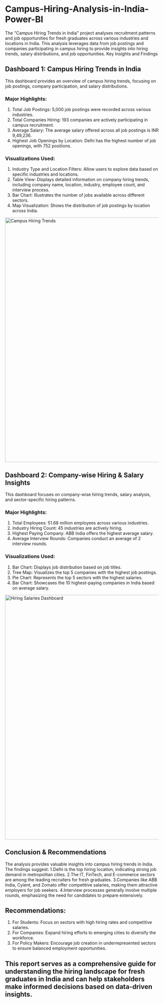 # Campus-Hiring-Analysis-in-India-Power-BI
The "Campus Hiring Trends in India" project analyses recruitment patterns and job opportunities for fresh graduates across various industries and locations in India. This analysis leverages data from job postings and companies participating in campus hiring to provide insights into hiring trends, salary distributions, and job opportunities.
Key Insights and Findings


## Dashboard 1: Campus Hiring Trends in India
This dashboard provides an overview of campus hiring trends, focusing on job postings, company participation, and salary distributions.

### Major Highlights:
1. Total Job Postings: 5,000 job postings were recorded across various industries.
2. Total Companies Hiring: 193 companies are actively participating in campus recruitment.
3. Average Salary: The average salary offered across all job postings is INR 9,49,236.
4. Highest Job Openings by Location: Delhi has the highest number of job openings, with 752 positions.

### Visualizations Used:
1. Industry Type and Location Filters: Allow users to explore data based on specific industries and locations.
2. Table View: Displays detailed information on company hiring trends, including company name, location, industry, employee count, and interview process.
3. Bar Chart: Illustrates the number of jobs available across different sectors.
4. Map Visualization: Shows the distribution of job postings by location across India.
<img width="800" alt="Campus Hiring Trends" src="https://github.com/user-attachments/assets/24702362-37b9-456e-9bb7-84561d58070d" />

## Dashboard 2: Company-wise Hiring & Salary Insights
This dashboard focuses on company-wise hiring trends, salary analysis, and sector-specific hiring patterns.

### Major Highlights:
1. Total Employees: 51.68 million employees across various industries.
2. Industry Hiring Count: 45 industries are actively hiring.
3. Highest Paying Company: ABB India offers the highest average salary.
5. Average Interview Rounds: Companies conduct an average of 2 interview rounds.

### Visualizations Used:
1. Bar Chart: Displays job distribution based on job titles.
2. Tree Map: Visualizes the top 5 companies with the highest job postings.
3. Pie Chart: Represents the top 5 sectors with the highest salaries.
4. Bar Chart: Showcases the 10 highest-paying companies in India based on average salary.
<img width="800" alt="Hiring   Salaries Dashboard" src="https://github.com/user-attachments/assets/35a44434-6779-437a-a30a-e7a38689c269" />


## Conclusion & Recommendations
The analysis provides valuable insights into campus hiring trends in India. The findings suggest:
1.Delhi is the top hiring location, indicating strong job demand in metropolitan cities.
2.The IT, FinTech, and E-commerce sectors are among the leading recruiters for fresh graduates.
3.Companies like ABB India, Cyient, and Zomato offer competitive salaries, making them attractive employers for job seekers.
4.Interview processes generally involve multiple rounds, emphasizing the need for candidates to prepare extensively.

## Recommendations:
1. For Students: Focus on sectors with high hiring rates and competitive salaries.
2. For Companies: Expand hiring efforts to emerging cities to diversify the workforce.
3. For Policy Makers: Encourage job creation in underrepresented sectors to ensure balanced employment opportunities.

## This report serves as a comprehensive guide for understanding the hiring landscape for fresh graduates in India and can help stakeholders make informed decisions based on data-driven insights.

